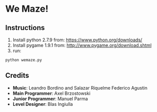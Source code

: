 # We Maze!

## Instructions

1. Install python 2.7.9 from: https://www.python.org/downloads/
2. Install pygame 1.9.1 from: http://www.pygame.org/download.shtml
3. run:
```
python wemaze.py
```

## Credits

- **Music**: Leandro Bordino and Salazar Riquelme Federico Agustin
- **Main Programmer**: Axel Brzostowski
- **Junior Programmer**: Manuel Parma
- **Level Designer**: Blas Ingiulla
